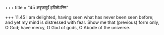 +++
title = "45 अदृष्टपूर्वं हृषितोऽस्मि"

+++
11.45 I am delighted, having seen what has never been seen before; and
yet my mind is distressed with fear. Show me that (previous) form only,
O God; have mercy, O God of gods, O Abode of the universe.
